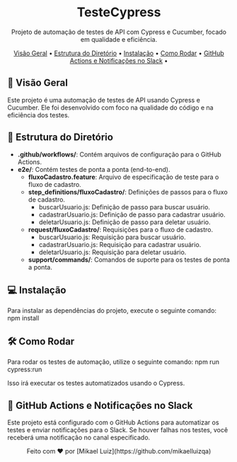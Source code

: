  <!-- Título do Projeto -->
  <h1 align="center">TesteCypress</h1>
  
  <!-- Descrição do Projeto -->
  <p align="center">Projeto de automação de testes de API com Cypress e Cucumber, focado em qualidade e eficiência.</p>
  
  <!-- Tópicos do Projeto -->
  <p align="center">
    <a href="#-visão-geral">Visão Geral</a> •
    <a href="#-estrutura-do-diretório">Estrutura do Diretório</a> •
    <a href="#-instalação">Instalação</a> •
    <a href="#como-rodar">Como Rodar</a> •
    <a href="#-github-actions-e-notificações-no-slack">GitHub Actions e Notificações no Slack</a> •
  </p>
  
  <!-- Conteúdo do README -->
  ## 🚀 Visão Geral
  
  Este projeto é uma automação de testes de API usando Cypress e Cucumber. Ele foi desenvolvido com foco na qualidade do código e na eficiência dos testes.
  
  ## 📂 Estrutura do Diretório
  
  - **.github/workflows/**: Contém arquivos de configuração para o GitHub Actions.
  - **e2e/**: Contém testes de ponta a ponta (end-to-end).
    - **fluxoCadastro.feature**: Arquivo de especificação de teste para o fluxo de cadastro.
    - **step_definitions/fluxoCadastro/**: Definições de passos para o fluxo de cadastro.
      - buscarUsuario.js: Definição de passo para buscar usuário.
      - cadastrarUsuario.js: Definição de passo para cadastrar usuário.
      - deletarUsuario.js: Definição de passo para deletar usuário.
    - **request/fluxoCadastro/**: Requisições para o fluxo de cadastro.
      - buscarUsuario.js: Requisição para buscar usuário.
      - cadastrarUsuario.js: Requisição para cadastrar usuário.
      - deletarUsuario.js: Requisição para deletar usuário.
    - **support/commands/**: Comandos de suporte para os testes de ponta a ponta.
  
  ## 💻 Instalação
  
  Para instalar as dependências do projeto, execute o seguinte comando:
  npm install
  
  ## 🛠️ Como Rodar
  
  Para rodar os testes de automação, utilize o seguinte comando:
  npm run cypress:run
  
  Isso irá executar os testes automatizados usando o Cypress.
  
  ## 🚀 GitHub Actions e Notificações no Slack
  
  Este projeto está configurado com o GitHub Actions para automatizar os testes e enviar notificações para o Slack. Se houver falhas nos testes, você receberá uma notificação no canal especificado.
  
  <div align="center">Feito com ❤️ por [Mikael Luiz](https://github.com/mikaelluizqa)</div>
